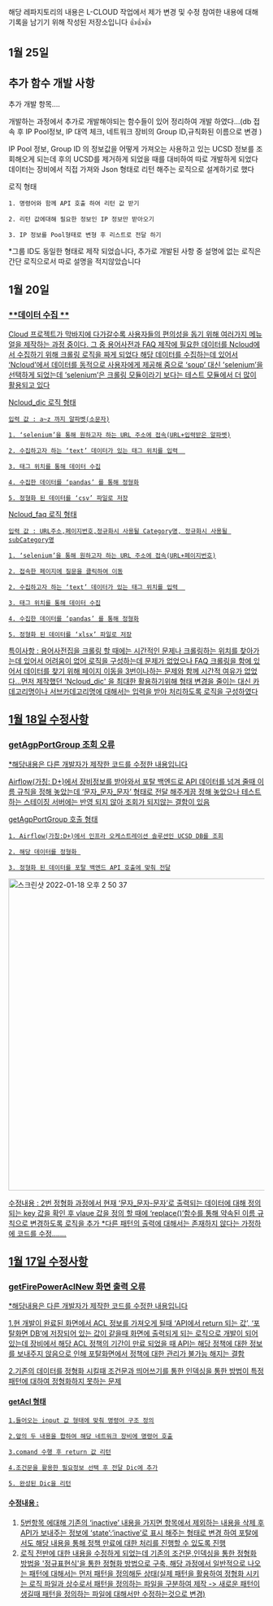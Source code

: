 해당 레파지토리의 내용은 L-CLOUD 작업에서 제가 변경 및 수정 참여한 내용에 대해 기록을 남기기 위해 작성된 저장소입니다 👍👍👍

## 1월 25일
## 추가 함수 개발 사항
추가 개발 항목….


개발하는 과정에서 추가로 개발해야되는 함수들이 있어 정리하여 개발 하였다…(db 접속 후 IP Pool정보, IP 대역 체크, 네트워크 장비의 Group ID,규칙화된 이름으로 변경 )

IP Pool 정보, Group ID 의 정보값을 어떻게 가져오는 사용하고 있는 UCSD 정보를 조회해오게 되는데 후의 UCSD를 제거하게 되었을 때를 대비하여 따로 개발하게 되었다 데이터는 
장비에서 직접 가져와 Json 형태로 리턴 해주는 로직으로 설계하기로 했다


로직 형태
	
	1. 명령어와 함께 API 호출 하여 리턴 값 받기

	2. 리턴 값에대해 필요한 정보인 IP 정보만 받아오기

	3. IP 정보를 Pool형태로 변형 후 리스트로 전달 하기



*그룹 ID도 동일한 형태로 제작 되었습니다, 추가로 개발된 사항 중 설명에 없는 로직은 간단 로직으로서 따로 설명을 적지않았습니다

## 1월 20일  
### <u>**데이터 수집 **<u>

Cloud 프로젝트가 막바지에 다가갈수록 사용자들의 편의성을 돕기 위해 여러가지 메뉴얼을 제작하는 과정 중이다. 그 중  용어사전과 FAQ 제작에 필요한 데이터를 Ncloud에서 수집하기 위해 크롤링 로직을 짜게 되었다 해당 데이터를 수집하는데 있어서 ‘Ncloud’에서 데이터를 동적으로 사용자에게 제공해 줌으로 ‘soup’ 대신 ’selenium’을 선택하게 되었는데 ’selenium’은 크롤링 모듈이라기 보다는 테스트 모듈에서 더 많이 활용되고 있다

Ncloud_dic 로직 형태
	
	입력 값 : a~z 까지 알파벳(소문자)
	
	1. ‘selenium’을 통해 원하고자 하는 URL 주소에 접속(URL+입력받은 알파벳)

	2. 수집하고자 하는 ‘text’ 데이터가 있는 태그 위치를 입력  

	3. 태그 위치를 통해 데이터 수집

	4. 수집한 데이터를 ‘pandas’ 를 통해 정형화

	5. 정형화 된 데이터를 ‘csv’ 파일로 저장


Ncloud_faq 로직 형태

	입력 값 : URL주소,페이지번호,정규화시 사용될 Category명, 정규화시 사용될 subCategory명

	1. ‘selenium’을 통해 원하고자 하는 URL 주소에 접속(URL+페이지번호)
	
	2. 접속한 페이지에 질문을 클릭하여 이동

	2. 수집하고자 하는 ‘text’ 데이터가 있는 태그 위치를 입력  

	3. 태그 위치를 통해 데이터 수집

	4. 수집한 데이터를 ‘pandas’ 를 통해 정형화

	5. 정형화 된 데이터를 ‘xlsx’ 파일로 저장


특이사항 : 용어사전집을 크롤링 할 때에는 시간적인 문제나 크롤링하는 위치를 찾아가는데 있어서 어려움이 없어 로직을 구성하는데 문제가 없었으나 FAQ 크롤링을 함에 있어서 데이터를 찾기 위해 페이지 이동을 3번이나하는 문제와 함께 시간적 여유가 없었다...먼저 제작했던 'Ncloud_dic' 을 최대한 활용하기위해 형태 변경을 줄이는 대신 카데고리명이나 서브카데고리명에 대해서는 입력을 받아 처리하도록 로직을 구성하였다



## 1월 18일 수정사항 
### <u>**getAgpPortGroup 조회 오류**<u>

*해당내용은 다른 개발자가 제작한 코드를 수정한 내용입니다

Airflow(가칭: D+)에서 장비정보를 받아와서 포탈 백엔드로 API 데이터를 넘겨 줄때 이름 규칙을 정해 놓았는데 ‘문자_문자_문자’ 형태로 전달 해주게끔 정해 놓았으나 테스트하는 스테이징 서버에는 반영 되지 않아  조회가 되지않는 결함이 있음

getAgpPortGroup 호출 형태
	
	1. Airflow(가칭:D+)에서 인프라 오케스트레이션 솔루션인 UCSD DB를 조회

	2. 해당 데이터를 정형화 

	3. 정형화 된 데이터를 포탈 백엔드 API 호출에 맞춰 전달

<img width="613" alt="스크린샷 2022-01-18 오후 2 50 37" src="https://user-images.githubusercontent.com/65060314/149878973-526c29f4-c705-4780-b946-f557e7e58f51.png">


수정내용 :
2번 정형화 과정에서 현재 ‘문자_문자-문자’로 출력되는 데이터에 대해 정의되는 key 값을 확인 후 vlaue 값을 정의 할 때에 ‘replace()’함수를 통해 약속된 이름 규칙으로 변경하도록 로직을 추가
*다른 패턴의 출력에 대해서는 존재하지 않다는 가정하에 코드를 수정……. 



## 1월 17일 수정사항 
### <u>**getFirePowerAclNew 화면 출력 오류**<u>

*해당내용은 다른 개발자가 제작한 코드를 수정한 내용입니다


1.현 개발이 완료된 화면에서 ACL 정보를 가져오게 될때 ‘API에서 return 되는 값’, ‘포탈화면 DB’에 저장되어 있는 값이 같을때 화면에 출력되게 되는 로직으로 개발이 되어 있는데 장비에서 해당 ACL 정책의 기간이 만료 되었을 때 API는 해당 정책에 대한 정보를 보내주지 않음으로 인해 포탈화면에서 정책에 대한 관리가 불가능 해지는 결함
	
2.기존의 데이터를 정형화 시킬때 조건문과 띄어쓰기를 통한 인덱싱을 통한 방법이 특정 패턴에 대하여 정형화하지 못하는 문제

#### getAcl 형태
	 
	1.들어오는 input 값 형태에 맞춰 명령어 구조 정의
	
	2.앞의 두 내용을 합하여 해당 네트워크 장비에 명령어 호출
	
	3.comand 수행 후 return 값 리턴

	4.조건문을 활용한 필요정보 선택 후 전달 Dic에 추가

	5. 완성된 Dic을 리턴

#### 수정내용 :
1. 5번항목 에대해 기존의 ‘inactive’ 내용을 가지면 항목에서 제외하는 내용을 삭제 후 API가 보내주는 정보에 ‘state’:’inactive’로 표시 해주는 형태로 변경 하여 포탈에서도 해당 내용을 통해 정책 만료에 대한 처리를 진행할 수 있도록 진행
2. 로직 전반에 대한 내용을 수정하게 되었는데 기존의 조건문,인덱싱을 통한 정형화 방법을 '정규표현식'을 통한 정형화 방법으로 구축, 해당 과정에서 일반적으로 나오는 패턴에 대해서는 먼저 패턴을 정의해둔 상태(실제 패턴을 활용하여 정형화 시키는 로직 파일과 상수로서 패턴을 정의하는 파일을 구분하여 제작 -> 새로운 패턴이 생길때 패턴을 정의하는 파일에 대해서만 수정하는것으로 변경)
